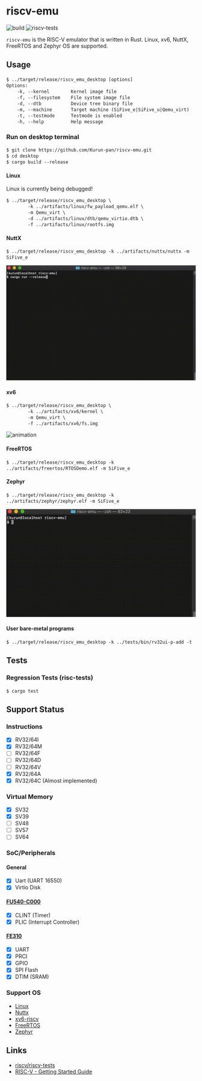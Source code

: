# riscv-emu

![build](https://github.com/Kurun-pan/riscv-emu/workflows/build/badge.svg)
![riscv-tests](https://github.com/Kurun-pan/riscv-emu/workflows/riscv-tests/badge.svg)

`riscv-emu` is the RISC-V emulator that is written in Rust. Linux, xv6, NuttX, FreeRTOS and Zephyr OS are supported.

## Usage

```
$ ../target/release/riscv_emu_desktop [options]
Options:
    -k, --kernel        Kernel image file
    -f, --filesystem    File system image file
    -d, --dtb           Device tree binary file
    -m, --machine       Target machine (SiFive_e|SiFive_u|Qemu_virt)
    -t, --testmode      Testmode is enabled
    -h, --help          Help message
```

### Run on desktop terminal

```
$ git clone https://github.com/Kurun-pan/riscv-emu.git
$ cd desktop
$ cargo build --release
```

#### Linux

Linux is currently being debugged!

```
$ ../target/release/riscv_emu_desktop \
        -k ../artifacts/linux/fw_payload_qemu.elf \
        -m Qemu_virt \
        -d ../artifacts/linux/dtb/qemu_virtio.dtb \
        -f ../artifacts/linux/rootfs.img
```

#### NuttX

```
$ ../target/release/riscv_emu_desktop -k ../artifacts/nuttx/nuttx -m SiFive_e
```

![animation](./demo/nuttx-riscv.gif)

#### xv6

```
$ ../target/release/riscv_emu_desktop \
        -k ../artifacts/xv6/kernel \
        -m Qemu_virt \
        -f ../artifacts/xv6/fs.img
```

![animation](./demo/xv6-riscv.gif)

#### FreeRTOS

```
$ ../target/release/riscv_emu_desktop -k ../artifacts/freertos/RTOSDemo.elf -m SiFive_e
```

#### Zephyr

```
$ ../target/release/riscv_emu_desktop -k ../artifacts/zephyr/zephyr.elf -m SiFive_e
```

![animation](./demo/zephyr.gif)

#### User bare-metal programs

```
$ ../target/release/riscv_emu_desktop -k ../tests/bin/rv32ui-p-add -t
```

## Tests

### Regression Tests (risc-tests)

```
$ cargo test
```

## Support Status

### Instructions

- [x] RV32/64I
- [x] RV32/64M
- [ ] RV32/64F
- [ ] RV32/64D
- [ ] RV32/64V
- [x] RV32/64A
- [x] RV32/64C (Almost implemented)

### Virtual Memory

- [x] SV32
- [x] SV39
- [ ] SV48
- [ ] SV57
- [ ] SV64

### SoC/Peripherals

#### General
- [x] Uart (UART 16550)
- [x] Virtio Disk

#### [FU540-C000](https://static.dev.sifive.com/FU540-C000-v1.0.pdf)
- [x] CLINT (Timer)
- [x] PLIC (Interrupt Controller)

#### [FE310](https://static.dev.sifive.com/FE310-G000.pdf)
- [x] UART
- [x] PRCI
- [x] GPIO
- [x] SPI Flash
- [x] DTIM (SRAM)

### Support OS

 - [Linux]()
 - [Nuttx](https://bitbucket.org/nuttx/nuttx/src/master/)
 - [xv6-riscv](https://github.com/mit-pdos/xv6-riscv)
 - [FreeRTOS](https://www.freertos.org/)
 - [Zephyr](https://www.zephyrproject.org/)

## Links

- [riscv/riscv-tests](https://github.com/riscv/riscv-tests)
- [RISC-V - Getting Started Guide](https://risc-v-getting-started-guide.readthedocs.io/en/latest/index.html)
